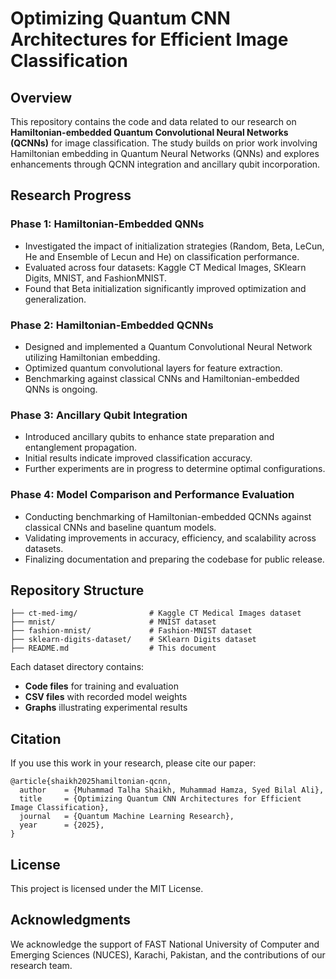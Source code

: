 # Optimizing Quantum CNN Architectures for Efficient Image Classification

## Overview
This repository contains the code and data related to our research on **Hamiltonian-embedded Quantum Convolutional Neural Networks (QCNNs)** for image classification. The study builds on prior work involving Hamiltonian embedding in Quantum Neural Networks (QNNs) and explores enhancements through QCNN integration and ancillary qubit incorporation.

## Research Progress
### **Phase 1: Hamiltonian-Embedded QNNs**
- Investigated the impact of initialization strategies (Random, Beta, LeCun, He and Ensemble of Lecun and He) on classification performance.
- Evaluated across four datasets: Kaggle CT Medical Images, SKlearn Digits, MNIST, and FashionMNIST.
- Found that Beta initialization significantly improved optimization and generalization.

### **Phase 2: Hamiltonian-Embedded QCNNs**
- Designed and implemented a Quantum Convolutional Neural Network utilizing Hamiltonian embedding.
- Optimized quantum convolutional layers for feature extraction.
- Benchmarking against classical CNNs and Hamiltonian-embedded QNNs is ongoing.

### **Phase 3: Ancillary Qubit Integration**
- Introduced ancillary qubits to enhance state preparation and entanglement propagation.
- Initial results indicate improved classification accuracy.
- Further experiments are in progress to determine optimal configurations.

### **Phase 4: Model Comparison and Performance Evaluation**
- Conducting benchmarking of Hamiltonian-embedded QCNNs against classical CNNs and baseline quantum models.
- Validating improvements in accuracy, efficiency, and scalability across datasets.
- Finalizing documentation and preparing the codebase for public release.

## Repository Structure
```
├── ct-med-img/                # Kaggle CT Medical Images dataset
├── mnist/                     # MNIST dataset
├── fashion-mnist/             # Fashion-MNIST dataset
├── sklearn-digits-dataset/    # SKlearn Digits dataset
├── README.md                  # This document
```
Each dataset directory contains:
- **Code files** for training and evaluation
- **CSV files** with recorded model weights
- **Graphs** illustrating experimental results

## Citation
If you use this work in your research, please cite our paper:
```
@article{shaikh2025hamiltonian-qcnn,
  author    = {Muhammad Talha Shaikh, Muhammad Hamza, Syed Bilal Ali},
  title     = {Optimizing Quantum CNN Architectures for Efficient Image Classification},
  journal   = {Quantum Machine Learning Research},
  year      = {2025},
}
```

## License
This project is licensed under the MIT License.

## Acknowledgments
We acknowledge the support of FAST National University of Computer and Emerging Sciences (NUCES), Karachi, Pakistan, and the contributions of our research team.

